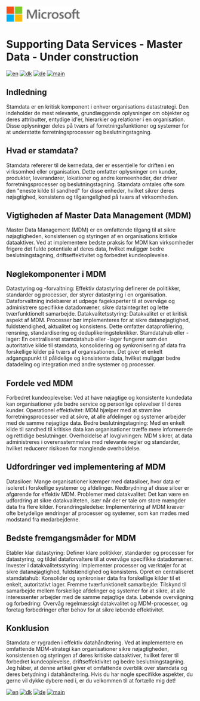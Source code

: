![microsoft](../../images/microsoft.png)

# Supporting Data Services - Master Data - Under construction

[![en](https://img.shields.io/badge/lang-en-blue.svg)](MasterData.md)
[![dk](https://img.shields.io/badge/lang-da-red.svg)](MasterData-da.md)
[![de](https://img.shields.io/badge/lang-de-yellow.svg)](MasterData-de.md)
[![main](https://img.shields.io/badge/main-document-green.svg)](../../README.md)

## Indledning

Stamdata er en kritisk komponent i enhver organisations datastrategi. Den indeholder de mest relevante, grundlæggende oplysninger om objekter og deres attributter, entydige id'er, hierarkier og relationer i en organisation. Disse oplysninger deles på tværs af forretningsfunktioner og systemer for at understøtte forretningsprocesser og beslutningstagning.

## Hvad er stamdata?

Stamdata refererer til de kernedata, der er essentielle for driften i en virksomhed eller organisation. Dette omfatter oplysninger om kunder, produkter, leverandører, lokationer og andre kerneenheder, der driver forretningsprocesser og beslutningstagning. Stamdata omtales ofte som den "eneste kilde til sandhed" for disse enheder, hvilket sikrer deres nøjagtighed, konsistens og tilgængelighed på tværs af virksomheden.

## Vigtigheden af Master Data Management (MDM)

Master Data Management (MDM) er en omfattende tilgang til at sikre nøjagtigheden, konsistensen og styringen af en organisations kritiske dataaktiver. Ved at implementere bedste praksis for MDM kan virksomheder frigøre det fulde potentiale af deres data, hvilket muliggør bedre beslutningstagning, driftseffektivitet og forbedret kundeoplevelse.

## Nøglekomponenter i MDM

Datastyring og -forvaltning: Effektiv datastyring definerer de politikker, standarder og processer, der styrer datastyring i en organisation. Dataforvaltning indebærer at udpege fageksperter til at overvåge og administrere specifikke datadomæner, sikre dataintegritet og lette tværfunktionelt samarbejde.
Datakvalitetsstyring: Datakvalitet er et kritisk aspekt af MDM. Processer bør implementeres for at sikre datanøjagtighed, fuldstændighed, aktualitet og konsistens. Dette omfatter dataprofilering, rensning, standardisering og deduplikeringsteknikker.
Stamdatahub eller -lager: En centraliseret stamdatahub eller -lager fungerer som den autoritative kilde til stamdata, konsolidering og synkronisering af data fra forskellige kilder på tværs af organisationen. Det giver et enkelt adgangspunkt til pålidelige og konsistente data, hvilket muliggør bedre datadeling og integration med andre systemer og processer.

## Fordele ved MDM

Forbedret kundeoplevelse: Ved at have nøjagtige og konsistente kundedata kan organisationer yde bedre service og personlige oplevelser til deres kunder.
Operationel effektivitet: MDM hjælper med at strømline forretningsprocesser ved at sikre, at alle afdelinger og systemer arbejder med de samme nøjagtige data.
Bedre beslutningstagning: Med en enkelt kilde til sandhed til kritiske data kan organisationer træffe mere informerede og rettidige beslutninger.
Overholdelse af lovgivningen: MDM sikrer, at data administreres i overensstemmelse med relevante regler og standarder, hvilket reducerer risikoen for manglende overholdelse.

## Udfordringer ved implementering af MDM

Datasiloer: Mange organisationer kæmper med datasiloer, hvor data er isoleret i forskellige systemer og afdelinger. Nedbrydning af disse siloer er afgørende for effektiv MDM.
Problemer med datakvalitet: Det kan være en udfordring at sikre datakvaliteten, især når der er tale om store mængder data fra flere kilder.
Forandringsledelse: Implementering af MDM kræver ofte betydelige ændringer af processer og systemer, som kan mødes med modstand fra medarbejderne.

## Bedste fremgangsmåder for MDM

Etabler klar datastyring: Definer klare politikker, standarder og processer for datastyring, og tildel dataforvaltere til at overvåge specifikke datadomæner.
Invester i datakvalitetsstyring: Implementer processer og værktøjer for at sikre datanøjagtighed, fuldstændighed og konsistens.
Opret en centraliseret stamdatahub: Konsolider og synkroniser data fra forskellige kilder til et enkelt, autoritativt lager.
Fremme tværfunktionelt samarbejde: Tilskynd til samarbejde mellem forskellige afdelinger og systemer for at sikre, at alle interessenter arbejder med de samme nøjagtige data.
Løbende overvågning og forbedring: Overvåg regelmæssigt datakvalitet og MDM-processer, og foretag forbedringer efter behov for at sikre løbende effektivitet.

## Konklusion

Stamdata er rygraden i effektiv datahåndtering. Ved at implementere en omfattende MDM-strategi kan organisationer sikre nøjagtigheden, konsistensen og styringen af deres kritiske dataaktiver, hvilket fører til forbedret kundeoplevelse, driftseffektivitet og bedre beslutningstagning.
Jeg håber, at denne artikel giver et omfattende overblik over stamdata og deres betydning i datahåndtering. Hvis du har nogle specifikke aspekter, du gerne vil dykke dybere ned i, er du velkommen til at fortælle mig det!

[![en](https://img.shields.io/badge/lang-en-blue.svg)](MasterData.md)
[![dk](https://img.shields.io/badge/lang-da-red.svg)](MasterData-da.md)
[![de](https://img.shields.io/badge/lang-de-yellow.svg)](MasterData-de.md)
[![main](https://img.shields.io/badge/main-document-green.svg)](../../README.md)